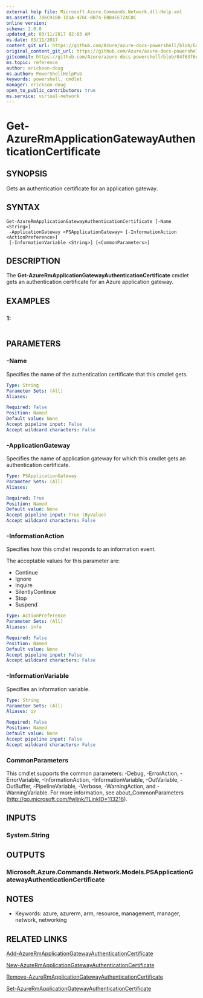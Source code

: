 ```yaml
---
external help file: Microsoft.Azure.Commands.Network.dll-Help.xml
ms.assetid: 706C918B-1D1A-476C-BB74-EBB4EE72AC0C
online version:
schema: 2.0.0
updated_at: 03/11/2017 02:03 AM
ms.date: 03/11/2017
content_git_url: https://github.com/Azure/azure-docs-powershell/blob/Graham71305/azureps-cmdlets-docs/ResourceManager/AzureRM.Network/v3.6.0/Get-AzureRmApplicationGatewayAuthenticationCertificate.md
original_content_git_url: https://github.com/Azure/azure-docs-powershell/blob/Graham71305/azureps-cmdlets-docs/ResourceManager/AzureRM.Network/v3.6.0/Get-AzureRmApplicationGatewayAuthenticationCertificate.md
gitcommit: https://github.com/Azure/azure-docs-powershell/blob/04f63f6e685743ace2c57eb157574e34e8610b1c
ms.topic: reference
author: erickson-doug
ms.author: PowerShellHelpPub
keywords: powershell, cmdlet
manager: erickson-doug
open_to_public_contributors: true
ms.service: virtual-network
---
```


# Get-AzureRmApplicationGatewayAuthenticationCertificate

## SYNOPSIS
Gets an authentication certificate for an application gateway.

## SYNTAX

```
Get-AzureRmApplicationGatewayAuthenticationCertificate [-Name <String>]
 -ApplicationGateway <PSApplicationGateway> [-InformationAction <ActionPreference>]
 [-InformationVariable <String>] [<CommonParameters>]
```

## DESCRIPTION
The **Get-AzureRmApplicationGatewayAuthenticationCertificate** cmdlet gets an authentication certificate for an Azure application gateway.

## EXAMPLES

### 1:
```

```

## PARAMETERS

### -Name
Specifies the name of the authentication certificate that this cmdlet gets.

```yaml
Type: String
Parameter Sets: (All)
Aliases: 

Required: False
Position: Named
Default value: None
Accept pipeline input: False
Accept wildcard characters: False
```

### -ApplicationGateway
Specifies the name of application gateway for which this cmdlet gets an authentication certificate.

```yaml
Type: PSApplicationGateway
Parameter Sets: (All)
Aliases: 

Required: True
Position: Named
Default value: None
Accept pipeline input: True (ByValue)
Accept wildcard characters: False
```

### -InformationAction
Specifies how this cmdlet responds to an information event.

The acceptable values for this parameter are:

- Continue
- Ignore
- Inquire
- SilentlyContinue
- Stop
- Suspend

```yaml
Type: ActionPreference
Parameter Sets: (All)
Aliases: infa

Required: False
Position: Named
Default value: None
Accept pipeline input: False
Accept wildcard characters: False
```

### -InformationVariable
Specifies an information variable.

```yaml
Type: String
Parameter Sets: (All)
Aliases: iv

Required: False
Position: Named
Default value: None
Accept pipeline input: False
Accept wildcard characters: False
```

### CommonParameters
This cmdlet supports the common parameters: -Debug, -ErrorAction, -ErrorVariable, -InformationAction, -InformationVariable, -OutVariable, -OutBuffer, -PipelineVariable, -Verbose, -WarningAction, and -WarningVariable. For more information, see about_CommonParameters (http://go.microsoft.com/fwlink/?LinkID=113216).

## INPUTS

### System.String

## OUTPUTS

### Microsoft.Azure.Commands.Network.Models.PSApplicationGatewayAuthenticationCertificate

## NOTES
* Keywords: azure, azurerm, arm, resource, management, manager, network, networking

## RELATED LINKS

[Add-AzureRmApplicationGatewayAuthenticationCertificate](./Add-AzureRmApplicationGatewayAuthenticationCertificate.md)

[New-AzureRmApplicationGatewayAuthenticationCertificate](./New-AzureRmApplicationGatewayAuthenticationCertificate.md)

[Remove-AzureRmApplicationGatewayAuthenticationCertificate](./Remove-AzureRmApplicationGatewayAuthenticationCertificate.md)

[Set-AzureRmApplicationGatewayAuthenticationCertificate](./Set-AzureRmApplicationGatewayAuthenticationCertificate.md)


